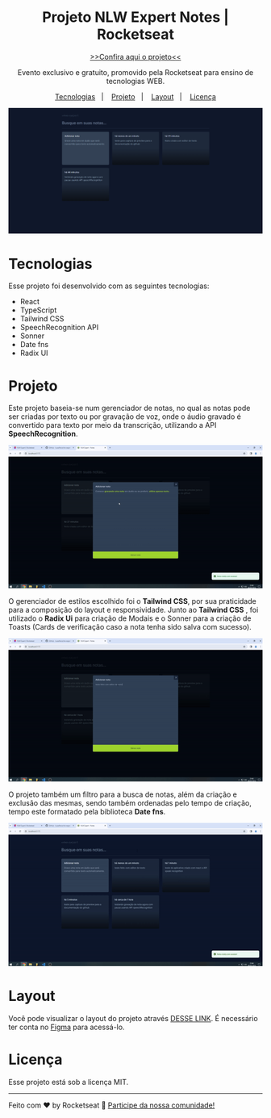 <h1 align="center"> Projeto NLW Expert Notes | Rocketseat </h1>

<p align="center"><a href="https://lucasfierce.github.io/projeto-discover/"> >>Confira aqui o projeto<< </a></p>

<p align="center">
Evento exclusivo e gratuito, promovido pela Rocketseat para ensino de tecnologias WEB.
</p>

<p align="center">
  <a href="#-tecnologias">Tecnologias</a>&nbsp;&nbsp;&nbsp;|&nbsp;&nbsp;&nbsp;
  <a href="#-projeto">Projeto</a>&nbsp;&nbsp;&nbsp;|&nbsp;&nbsp;&nbsp;
  <a href="#-layout">Layout</a>&nbsp;&nbsp;&nbsp;|&nbsp;&nbsp;&nbsp;
  <a href="#memo-licença">Licença</a>
</p>

<p align="center">
  <img alt="Projeto Discover - Preview" src="./src/assets/preview.png">
</p>

# Tecnologias

Esse projeto foi desenvolvido com as seguintes tecnologias:

- React
- TypeScript
- Tailwind CSS
- SpeechRecognition API
- Sonner
- Date fns
- Radix UI

# Projeto

Este projeto baseia-se num gerenciador de notas, no qual as notas pode ser criadas por texto ou por gravação de voz, onde o áudio gravado é convertido para texto por meio da transcrição, utilizando a API <b>SpeechRecognition</b>. 

![](./src/assets/gif-01.gif)

O gerenciador de estilos escolhido foi o <b>Tailwind CSS</b>, por sua praticidade para a composição do layout e responsividade. Junto ao <b>Tailwind CSS</b> , foi utilizado o <b>Radix Ui</b> para criação de Modais e o Sonner para a criação de Toasts (Cards de verificação caso a nota tenha sido salva com sucesso).

![](./src/assets/gif-04.gif)

O projeto também um filtro para a busca de notas, além da criação e exclusão das mesmas, sendo também ordenadas pelo tempo de criação, tempo este formatado pela biblioteca <b>Date fns</b>.

![](./src/assets/gif-03.gif)

#  Layout

Você pode visualizar o layout do projeto através [DESSE LINK](https://www.figma.com/community/file/1336456128647909148/nlw-expert-notes). É necessário ter conta no [Figma](https://figma.com) para acessá-lo.

# Licença

Esse projeto está sob a licença MIT.

---

Feito com ♥ by Rocketseat :wave: [Participe da nossa comunidade!](https://discord.gg/rocketseat)